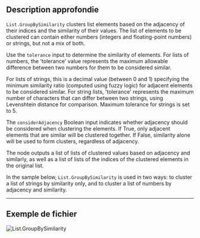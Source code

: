 ## Description approfondie
`List.GroupBySimilarity` clusters list elements based on the adjacency of their indices and the similarity of their values. The list of elements to be clustered can contain either numbers (integers and floating-point numbers) or strings, but not a mix of both.

Use the `tolerance` input to determine the similarity of elements. For lists of numbers, the 'tolerance' value represents the maximum allowable difference between two numbers for them to be considered similar.

For lists of strings, this is a decimal value (between 0 and 1) specifying the minimum similarity ratio (computed using fuzzy logic) for adjacent elements to be considered similar. For string lists, 'tolerance' represents the maximum number of characters that can differ between two strings, using Levenshtein distance for comparison. Maximum tolerance for strings is set to 5.

The `considerAdjacency` Boolean input indicates whether adjacency should be considered when clustering the elements. If True, only adjacent elements that are similar will be clustered together. If False, similarity alone will be used to form clusters, regardless of adjacency.

The node outputs a list of lists of clustered values based on adjacency and similarly, as well as a list of lists of the indices of the clustered elements in the original list.

In the sample below, `List.GroupBySimilarity` is used in two ways: to cluster a list of strings by similarity only, and to cluster a list of numbers by adjacency and similarity.
___
## Exemple de fichier

![List.GroupBySimilarity](./DSCore.List.GroupBySimilarity_img.jpg)
